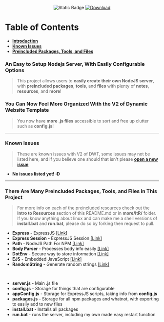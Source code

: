 <p align="center">  
  <img src="https://img.shields.io/badge/Latest_Version-1.0.17-884dff?labelColor=2a2a2a" alt="Static Badge"> 
  <a href="https://gvnx.is-a-good.dev/DWT">  
    <img src="https://img.shields.io/badge/Download_Latest_Version-%E2%96%BC-884dff?labelColor=2a2a2a" alt="Download"> 
  </a> 
</p>

# Table of Contents
* [**Introduction**](#intro)
* [**Known Issues**](#issues)
* [**Preincluded Packages, Tools, and Files**](#preincluded)

<span id="intro"></span>

### An Easy to Setup Nodejs Server, With Easily Configurable Options
> This project allows users to **easily create their own NodeJS server**, with **preincluded packages**, **tools**, and **files** with plenty of **notes**, **resources**, and **more**!

### You Can Now Feel More Organized With the V2 of Dynamic Website Template
> You now have **more .js files** accessible to sort and free up clutter such as **config.js**!

---

<span id="issues"></span>

### Known Issues
> These are known issues with V2 of DWT, some issues may not be listed here, and if you believe one should that isn't please [**open a new issue**](https://github.com/GsLibrary/dwt/issues/new)
* **No issues listed yet! :D** 

---

<span id="preincluded"></span>

### There Are Many Preincluded Packages, Tools, and Files in This Project
> For more info on each of the preincluded resources check out the **Intro to Resources** section of this README.md or in **more/ItR/** folder. If you know anything about linux and can make me a shell versions of **install.bat** and **run.bat**, please do so by forking then request to pull.
* **Express** - ExpressJS [[Link]](https://www.npmjs.com/package/express)
* **Express Session** - ExpressJS Session [[Link]](https://www.npmjs.com/package/express-session)
* **Path** - NodeJS Path For NPM [[Link]](https://www.npmjs.com/package/path)
* **Body Parser** - Processes body info easily [[Link]](https://www.npmjs.com/package/body-parser)
* **DotEnv** - Secure way to store information [[Link]](https://www.npmjs.com/package/dotenv)
* **EJS** - Embedded JavaScript [[Link]](https://www.npmjs.com/package/ejs)
* **RandomString** - Generate random strings [[Link]](https://www.npmjs.com/package/randomstring)
<br>

* **server.js** - Main .js file
* **config.js** - Storage for things that are configurable
* **appConfig.js** - Storage for ExpressJS scripts, taking info from **config.js**
* **packages.js** - Storage for all npm packages and whatnot, with exporting to easily add to new files
* **install.bat** - Installs all packages 
* **run.bat** - runs the server, including my own made easy restart function
